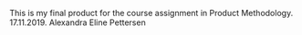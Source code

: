 This is my final product for the course assignment in Product Methodology. 17.11.2019. Alexandra Eline Pettersen